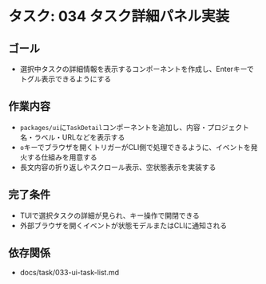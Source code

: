 # タスク: 034 タスク詳細パネル実装

## ゴール

- 選択中タスクの詳細情報を表示するコンポーネントを作成し、Enterキーでトグル表示できるようにする

## 作業内容

- `packages/ui`に`TaskDetail`コンポーネントを追加し、内容・プロジェクト名・ラベル・URLなどを表示する
- `o`キーでブラウザを開くトリガーがCLI側で処理できるように、イベントを発火する仕組みを用意する
- 長文内容の折り返しやスクロール表示、空状態表示を実装する

## 完了条件

- TUIで選択タスクの詳細が見られ、キー操作で開閉できる
- 外部ブラウザを開くイベントが状態モデルまたはCLIに通知される

## 依存関係

- docs/task/033-ui-task-list.md

